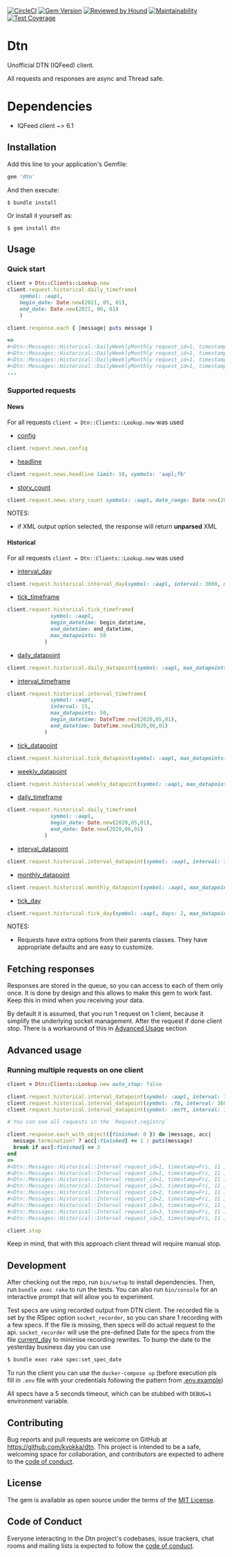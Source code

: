 [![CircleCI](https://circleci.com/gh/kvokka/dtn.svg?style=svg&circle-token=ed32de8a1360f1100f4601ee6d7311fd2b310220)](https://circleci.com/gh/kvokka/dtn)
[![Gem Version](https://img.shields.io/gem/v/dtn.svg)](https://rubygems.org/gems/dtn)
[![Reviewed by Hound](https://img.shields.io/badge/Reviewed_by-Hound-8E64B0.svg)](https://houndci.com)
[![Maintainability](https://api.codeclimate.com/v1/badges/7bf62332c4d163460678/maintainability)](https://codeclimate.com/github/kvokka/dtn/maintainability)
[![Test Coverage](https://api.codeclimate.com/v1/badges/7bf62332c4d163460678/test_coverage)](https://codeclimate.com/github/kvokka/dtn/test_coverage)

# Dtn

Unofficial DTN (IQFeed) client.

All requests and responses are async and Thread safe.

# Dependencies

* IQFeed client ~> 6.1

## Installation

Add this line to your application's Gemfile:

```ruby
gem 'dtn'
```

And then execute:

    $ bundle install

Or install it yourself as:

    $ gem install dtn

## Usage

### Quick start

```ruby
client = Dtn::Clients::Lookup.new
client.request.historical.daily_timeframe(
    symbol: :aapl,
    begin_date: Date.new(2021, 05, 01),
    end_date: Date.new(2021, 06, 01)
    )

client.response.each { |message| puts message }

=>
#<Dtn::Messages::Historical::DailyWeeklyMonthly request_id=1, timestamp=Mon, 03 May 2021 18:06:37 +0000, high=134.07, low=131.83, open=132.04, close=132.54, period_volume=75135100, open_interest=0>
#<Dtn::Messages::Historical::DailyWeeklyMonthly request_id=1, timestamp=Tue, 04 May 2021 18:06:37 +0000, high=131.4899, low=126.7, open=131.19, close=127.85, period_volume=137564718, open_interest=0>
#<Dtn::Messages::Historical::DailyWeeklyMonthly request_id=1, timestamp=Wed, 05 May 2021 18:06:37 +0000, high=130.45, low=127.97, open=129.2, close=128.1, period_volume=84000900, open_interest=0>
#<Dtn::Messages::Historical::DailyWeeklyMonthly request_id=1, timestamp=Thu, 06 May 2021 18:06:37 +0000, high=129.75, low=127.13, open=127.89, close=129.74, period_volume=78128334, open_interest=0>
...
```

### Supported requests

#### News

For all requests `client = Dtn::Clients::Lookup.new` was used

* [config](https://github.com/kvokka/dtn/blob/master/lib/dtn/requests/news/config.rb)
```ruby
client.request.news.config
```
* [headline](https://github.com/kvokka/dtn/blob/master/lib/dtn/requests/news/headline.rb)
```ruby
client.request.news.headline limit: 10, symbols: 'aapl;fb'
```
* [story_count](https://github.com/kvokka/dtn/blob/master/lib/dtn/requests/news/story_count.rb)
```ruby
client.request.news.story_count symbols: :aapl, date_range: Date.new(2020,1,1)..Date.new(2020,2,1)
```

NOTES:

* if XML output option selected, the response will return **unparsed** XML

#### Historical

For all requests `client = Dtn::Clients::Lookup.new` was used

* [interval_day](https://github.com/kvokka/dtn/blob/master/lib/dtn/requests/historical/interval_day.rb)
```ruby
client.request.historical.interval_day(symbol: :aapl, interval: 3600, max_datapoints: 50, days: 2)
```
* [tick_timeframe](https://github.com/kvokka/dtn/blob/master/lib/dtn/requests/historical/tick_timeframe.rb)
```ruby
client.request.historical.tick_timeframe(
              symbol: :aapl,
              begin_datetime: begin_datetime,
              end_datetime: end_datetime,
              max_datapoints: 50
            )
```
* [daily_datapoint](https://github.com/kvokka/dtn/blob/master/lib/dtn/requests/historical/daily_datapoint.rb)
```ruby
client.request.historical.daily_datapoint(symbol: :aapl, max_datapoints: 50)
```
* [interval_timeframe](https://github.com/kvokka/dtn/blob/master/lib/dtn/requests/historical/interval_timeframe.rb)
```ruby
client.request.historical.interval_timeframe(
              symbol: :aapl,
              interval: 15,
              max_datapoints: 50,
              begin_datetime: DateTime.new(2020,05,01),
              end_datetime: DateTime.new(2020,06,01)
            )
```
* [tick_datapoint](https://github.com/kvokka/dtn/blob/master/lib/dtn/requests/historical/tick_datapoint.rb)
```ruby
client.request.historical.tick_datapoint(symbol: :aapl, max_datapoints: 100)
```
* [weekly_datapoint](https://github.com/kvokka/dtn/blob/master/lib/dtn/requests/historical/weekly_datapoint.rb)
```ruby
client.request.historical.weekly_datapoint(symbol: :aapl, max_datapoints: 10)
```
* [daily_timeframe](https://github.com/kvokka/dtn/blob/master/lib/dtn/requests/historical/daily_timeframe.rb)
```ruby
client.request.historical.daily_timeframe(
              symbol: :aapl,
              begin_date: Date.new(2020,05,01),
              end_date: Date.new(2020,06,01)
            )
```
* [interval_datapoint](https://github.com/kvokka/dtn/blob/master/lib/dtn/requests/historical/interval_datapoint.rb)
```ruby
client.request.historical.interval_datapoint(symbol: :aapl, interval: 3600, max_datapoints: 100)
```
* [monthly_datapoint](https://github.com/kvokka/dtn/blob/master/lib/dtn/requests/historical/monthly_datapoint.rb)
```ruby
client.request.historical.monthly_datapoint(symbol: :aapl, max_datapoints: 10)
```
* [tick_day](https://github.com/kvokka/dtn/blob/master/lib/dtn/requests/historical/tick_day.rb)
```ruby
client.request.historical.tick_day(symbol: :aapl, days: 2, max_datapoints: 50)
```

NOTES:

* Requests have extra options from their parents classes. They have appropriate
defaults and are easy to customize.

## Fetching responses

Responses are stored in the queue, so you can access to each of them only once.
It is done by design and this allows to make this gem to work fast. Keep this in
mind when you receiving your data.

By default it is assumed, that you run 1 request on 1 client, because it simplify
the underlying socket management. After the request if done client stop.
There is a workaround of this in [Advanced Usage](#advanced-usage) section

## Advanced usage

### Running multiple requests on one client

```ruby
client = Dtn::Clients::Lookup.new auto_stop: false

client.request.historical.interval_datapoint(symbol: :aapl, interval: 3600, max_datapoints: 3)
client.request.historical.interval_datapoint(symbol: :fb, interval: 3600, max_datapoints: 3)
client.request.historical.interval_datapoint(symbol: :msft, interval: 3600, max_datapoints: 3)

# You can see all requests in the `Request.registry`

client.response.each_with_object({finished: 0 }) do |message, acc|
  message.termination? ? acc[:finished] += 1 : puts(message)
  break if acc[:finished] == 3
end
=>
#<Dtn::Messages::Historical::Interval request_id=1, timestamp=Fri, 11 Jun 2021 18:00:00 +0000, high=127.28, low=127.2, open=127.22, close=127.26, total_volume=53402051, period_volume=40382, number_of_trades=0>
#<Dtn::Messages::Historical::Interval request_id=1, timestamp=Fri, 11 Jun 2021 19:00:00 +0000, high=127.29, low=127.2, open=127.27, close=127.26, total_volume=53441647, period_volume=35228, number_of_trades=0>
#<Dtn::Messages::Historical::Interval request_id=1, timestamp=Fri, 11 Jun 2021 20:00:00 +0000, high=127.4, low=127.2599, open=127.26, close=127.4, total_volume=53522373, period_volume=73615, number_of_trades=0>
#<Dtn::Messages::Historical::Interval request_id=2, timestamp=Fri, 11 Jun 2021 18:00:00 +0000, high=331.26, low=331.12, open=331.26, close=331.12, total_volume=13583725, period_volume=940, number_of_trades=0>
#<Dtn::Messages::Historical::Interval request_id=2, timestamp=Fri, 11 Jun 2021 19:00:00 +0000, high=331.33, low=331.26, open=331.26, close=331.26, total_volume=13585069, period_volume=586, number_of_trades=0>
#<Dtn::Messages::Historical::Interval request_id=2, timestamp=Fri, 11 Jun 2021 20:00:00 +0000, high=331.4, low=331.26, open=331.26, close=331.4, total_volume=13587916, period_volume=1906, number_of_trades=0>
#<Dtn::Messages::Historical::Interval request_id=3, timestamp=Fri, 11 Jun 2021 18:00:00 +0000, high=257.7, low=257.55, open=257.65, close=257.7, total_volume=18994753, period_volume=4127, number_of_trades=0>
#<Dtn::Messages::Historical::Interval request_id=3, timestamp=Fri, 11 Jun 2021 19:00:00 +0000, high=257.7, low=257.57, open=257.7, close=257.7, total_volume=18996645, period_volume=1100, number_of_trades=0>
#<Dtn::Messages::Historical::Interval request_id=3, timestamp=Fri, 11 Jun 2021 20:00:00 +0000, high=257.7, low=257.61, open=257.61, close=257.65, total_volume=18999612, period_volume=1785, number_of_trades=0>

client.stop
```

Keep in mind, that with this approach client thread will require manual stop.

## Development

After checking out the repo, run `bin/setup` to install dependencies. Then, run
`bundle exec rake` to run the tests. You can also run `bin/console` for an
interactive prompt that will allow you to experiment.

Test specs are using recorded output from DTN client. The recorded file is set
by the RSpec option `socket_recorder`, so you can share 1 recording with a few
specs. If the file is missing, then specs will do actual request to the api.
`socket_recorder` will use the pre-defined Date for the specs from the file
[current_day](https://github.com/kvokka/dtn/blob/master/spec/current_day) to
minimise recording rewrites. To bump the date to the yesterday business day
you can use

```bash
$ bundle exec rake spec:set_spec_date
```

To run the client you can use the `docker-compose up` (before execution pls fill
in `.env` file with your credentials following the pattern from
[.env.example](https://github.com/kvokka/dtn/blob/master/.env.example))

All specs have a 5 seconds timeout, which can be stubbed with `DEBUG=1`
environment variable.

## Contributing

Bug reports and pull requests are welcome on GitHub at https://github.com/kvokka/dtn. This project is intended to be a safe, welcoming space for collaboration, and contributors are expected to adhere to the [code of conduct](https://github.com/kvokka/dtn/blob/master/CODE_OF_CONDUCT.md).

## License

The gem is available as open source under the terms of the [MIT License](https://opensource.org/licenses/MIT).

## Code of Conduct

Everyone interacting in the Dtn project's codebases, issue trackers, chat rooms and mailing lists is expected to follow the [code of conduct](https://github.com/kvokka/dtn/blob/master/CODE_OF_CONDUCT.md).
